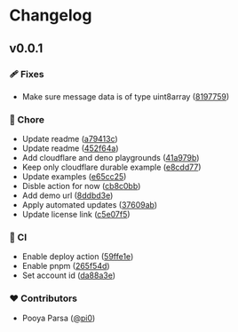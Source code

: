 # Changelog


## v0.0.1


### 🩹 Fixes

- Make sure message data is of type uint8array ([8197759](https://github.com/pi0/y-crossws/commit/8197759))

### 🏡 Chore

- Update readme ([a79413c](https://github.com/pi0/y-crossws/commit/a79413c))
- Update readme ([452f64a](https://github.com/pi0/y-crossws/commit/452f64a))
- Add cloudflare and deno playgrounds ([41a979b](https://github.com/pi0/y-crossws/commit/41a979b))
- Keep only cloudflare durable example ([e8cdd77](https://github.com/pi0/y-crossws/commit/e8cdd77))
- Update examples ([e65cc25](https://github.com/pi0/y-crossws/commit/e65cc25))
- Disble action for now ([cb8c0bb](https://github.com/pi0/y-crossws/commit/cb8c0bb))
- Add demo url ([8ddbd3e](https://github.com/pi0/y-crossws/commit/8ddbd3e))
- Apply automated updates ([37609ab](https://github.com/pi0/y-crossws/commit/37609ab))
- Update license link ([c5e07f5](https://github.com/pi0/y-crossws/commit/c5e07f5))

### 🤖 CI

- Enable deploy action ([59ffe1e](https://github.com/pi0/y-crossws/commit/59ffe1e))
- Enable pnpm ([265f54d](https://github.com/pi0/y-crossws/commit/265f54d))
- Set account id ([da88a3e](https://github.com/pi0/y-crossws/commit/da88a3e))

### ❤️ Contributors

- Pooya Parsa ([@pi0](http://github.com/pi0))

